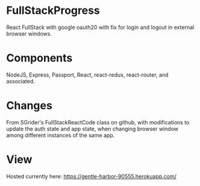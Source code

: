 # FullStackProgress
React FullStack with google oauth20 with fix for login and logout in external browser windows.

# Components

NodeJS, Express, Passport, React, react-redux, react-router, and associated.

# Changes

From SGrider's FullStackReactCode class on github, with modifications to update the auth state and app state, when changing browser window among different instances of the same app.

# View

Hosted currently here: https://gentle-harbor-90555.herokuapp.com/
